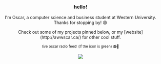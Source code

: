 <h3 align="center">hello!</h3>

<p align="center"> I'm Oscar, a computer science and business student at Western University. Thanks for stopping by! 😄 </p>

<p align="center"> Check out some of my projects pinned below, or my [website](http://awwscar.ca/) for other cool stuff. </p>

<p align="center"><sub>live oscar radio feed! (if the icon is green) 📻🎵</sub></p>

<div align="center"><img src="https://now-playing-widget.vercel.app/api/user/Enroze"/></div>

<!---
LordExodius/LordExodius is a ✨ special ✨ repository because its `README.md` (this file) appears on your GitHub profile.
You can click the Preview link to take a look at your changes.
--->

